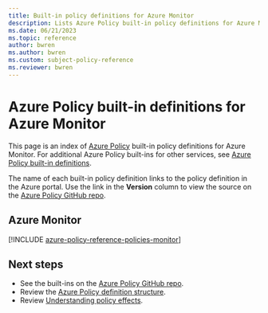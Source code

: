 ```yaml
---
title: Built-in policy definitions for Azure Monitor
description: Lists Azure Policy built-in policy definitions for Azure Monitor. These built-in policy definitions provide common approaches to managing your Azure resources.
ms.date: 06/21/2023
ms.topic: reference
author: bwren
ms.author: bwren
ms.custom: subject-policy-reference
ms.reviewer: bwren
---
```

# Azure Policy built-in definitions for Azure Monitor

This page is an index of [Azure Policy](../governance/policy/overview.md) built-in policy
definitions for Azure Monitor. For additional Azure Policy built-ins for other services, see
[Azure Policy built-in definitions](../governance/policy/samples/built-in-policies.md).

The name of each built-in policy definition links to the policy definition in the Azure portal. Use
the link in the **Version** column to view the source on the
[Azure Policy GitHub repo](https://github.com/Azure/azure-policy).

## Azure Monitor

[!INCLUDE [azure-policy-reference-policies-monitor](../../includes/policy/reference/bycat/policies-monitoring.md)]

## Next steps

- See the built-ins on the [Azure Policy GitHub repo](https://github.com/Azure/azure-policy).
- Review the [Azure Policy definition structure](../governance/policy/concepts/definition-structure.md).
- Review [Understanding policy effects](../governance/policy/concepts/effects.md).
